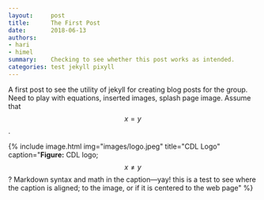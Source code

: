 ```yaml
---
layout:     post
title:      The First Post
date:       2018-06-13
authors: 
- hari
- himel
summary:    Checking to see whether this post works as intended.
categories: test jekyll pixyll
---
```

A first post to see the utility of jekyll for creating blog posts for the group. Need to play with equations, inserted images, splash page image. Assume that $$x=y$$.

{% include image.html
            img="images/logo.jpeg"
            title="CDL Logo"
            caption="**Figure:** CDL logo; $$x \neq y$$? Markdown syntax and math in the caption—yay! this is a test to see where the caption is aligned; to the image, or if it is centered to the web page" %}